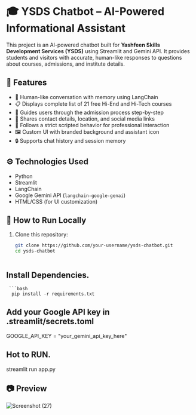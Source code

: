 # 🎓 YSDS Chatbot – AI-Powered Informational Assistant

This project is an AI-powered chatbot built for **Yashfeen Skills Development Services (YSDS)** using Streamlit and Gemini API. It provides students and visitors with accurate, human-like responses to questions about courses, admissions, and institute details.

## 🚀 Features

- 💬 Human-like conversation with memory using LangChain
- 📋 Displays complete list of 21 free Hi-End and Hi-Tech courses
- 📝 Guides users through the admission process step-by-step
- 📌 Shares contact details, location, and social media links
- 🧠 Follows a strict scripted behavior for professional interaction
- 🖼️ Custom UI with branded background and assistant icon
- 🔒 Supports chat history and session memory

## ⚙️ Technologies Used

- Python
- Streamlit
- LangChain
- Google Gemini API (`langchain-google-genai`)
- HTML/CSS (for UI customization)

## 🧪 How to Run Locally

1. Clone this repository:
   ```bash
   git clone https://github.com/your-username/ysds-chatbot.git
   cd ysds-chatbot



## Install Dependencies.
     ```bash
      pip install -r requirements.txt

## Add your Google API key in .streamlit/secrets.toml

GOOGLE_API_KEY = "your_gemini_api_key_here"

## Hot to RUN.

 streamlit run app.py

## 📷 Preview


![Screenshot (27)](https://github.com/user-attachments/assets/6da01bf8-8249-4f11-bd1b-d2a9cdb7af5f)


